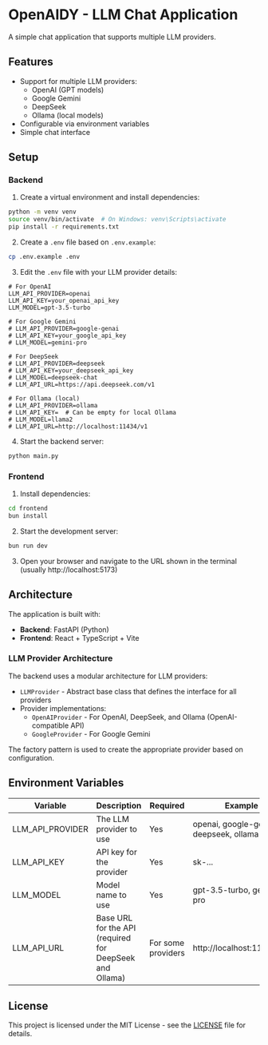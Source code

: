 # OpenAIDY - LLM Chat Application

A simple chat application that supports multiple LLM providers.

## Features

- Support for multiple LLM providers:
  - OpenAI (GPT models)
  - Google Gemini
  - DeepSeek
  - Ollama (local models)
- Configurable via environment variables
- Simple chat interface

## Setup

### Backend

1. Create a virtual environment and install dependencies:

```bash
python -m venv venv
source venv/bin/activate  # On Windows: venv\Scripts\activate
pip install -r requirements.txt
```

2. Create a `.env` file based on `.env.example`:

```bash
cp .env.example .env
```

3. Edit the `.env` file with your LLM provider details:

```
# For OpenAI
LLM_API_PROVIDER=openai
LLM_API_KEY=your_openai_api_key
LLM_MODEL=gpt-3.5-turbo

# For Google Gemini
# LLM_API_PROVIDER=google-genai
# LLM_API_KEY=your_google_api_key
# LLM_MODEL=gemini-pro

# For DeepSeek
# LLM_API_PROVIDER=deepseek
# LLM_API_KEY=your_deepseek_api_key
# LLM_MODEL=deepseek-chat
# LLM_API_URL=https://api.deepseek.com/v1

# For Ollama (local)
# LLM_API_PROVIDER=ollama
# LLM_API_KEY=  # Can be empty for local Ollama
# LLM_MODEL=llama2
# LLM_API_URL=http://localhost:11434/v1
```

4. Start the backend server:

```bash
python main.py
```

### Frontend

1. Install dependencies:

```bash
cd frontend
bun install
```

2. Start the development server:

```bash
bun run dev
```

3. Open your browser and navigate to the URL shown in the terminal (usually http://localhost:5173)

## Architecture

The application is built with:

- **Backend**: FastAPI (Python)
- **Frontend**: React + TypeScript + Vite

### LLM Provider Architecture

The backend uses a modular architecture for LLM providers:

- `LLMProvider` - Abstract base class that defines the interface for all providers
- Provider implementations:
  - `OpenAIProvider` - For OpenAI, DeepSeek, and Ollama (OpenAI-compatible API)
  - `GoogleProvider` - For Google Gemini

The factory pattern is used to create the appropriate provider based on configuration.

## Environment Variables

| Variable | Description | Required | Example |
|----------|-------------|----------|---------|
| LLM_API_PROVIDER | The LLM provider to use | Yes | openai, google-genai, deepseek, ollama |
| LLM_API_KEY | API key for the provider | Yes | sk-... |
| LLM_MODEL | Model name to use | Yes | gpt-3.5-turbo, gemini-pro |
| LLM_API_URL | Base URL for the API (required for DeepSeek and Ollama) | For some providers | http://localhost:11434/v1 |

## License

This project is licensed under the MIT License - see the [LICENSE](LICENSE) file for details.
